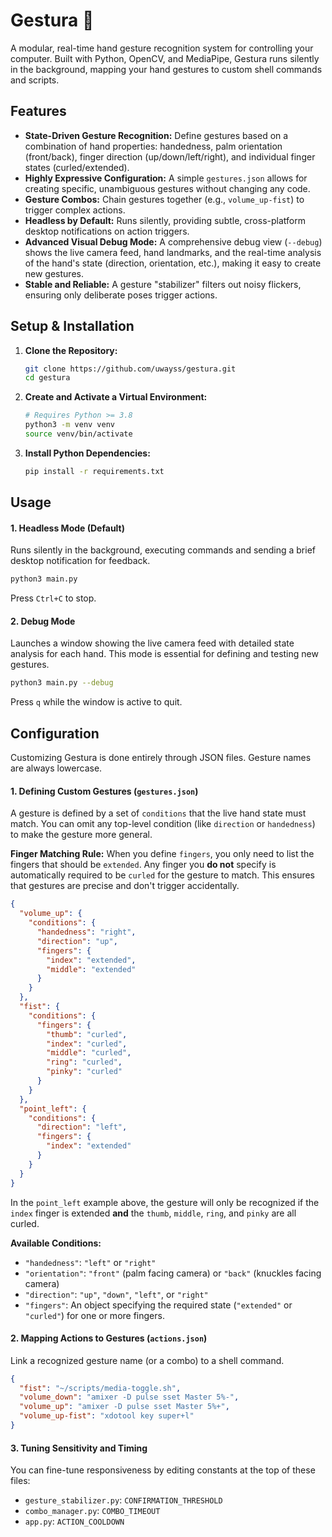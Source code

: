 # Gestura 🤌

A modular, real-time hand gesture recognition system for controlling your computer. Built with Python, OpenCV, and MediaPipe, Gestura runs silently in the background, mapping your hand gestures to custom shell commands and scripts.

## Features

- **State-Driven Gesture Recognition:** Define gestures based on a combination of hand properties: handedness, palm orientation (front/back), finger direction (up/down/left/right), and individual finger states (curled/extended).
- **Highly Expressive Configuration:** A simple `gestures.json` allows for creating specific, unambiguous gestures without changing any code.
- **Gesture Combos:** Chain gestures together (e.g., `volume_up-fist`) to trigger complex actions.
- **Headless by Default:** Runs silently, providing subtle, cross-platform desktop notifications on action triggers.
- **Advanced Visual Debug Mode:** A comprehensive debug view (`--debug`) shows the live camera feed, hand landmarks, and the real-time analysis of the hand's state (direction, orientation, etc.), making it easy to create new gestures.
- **Stable and Reliable:** A gesture "stabilizer" filters out noisy flickers, ensuring only deliberate poses trigger actions.

## Setup & Installation

1.  **Clone the Repository:**

    ```bash
    git clone https://github.com/uwayss/gestura.git
    cd gestura
    ```

2.  **Create and Activate a Virtual Environment:**

    ```bash
    # Requires Python >= 3.8
    python3 -m venv venv
    source venv/bin/activate
    ```

3.  **Install Python Dependencies:**
    ```bash
    pip install -r requirements.txt
    ```

## Usage

#### 1. Headless Mode (Default)

Runs silently in the background, executing commands and sending a brief desktop notification for feedback.

```bash
python3 main.py
```

Press `Ctrl+C` to stop.

#### 2. Debug Mode

Launches a window showing the live camera feed with detailed state analysis for each hand. This mode is essential for defining and testing new gestures.

```bash
python3 main.py --debug
```

Press `q` while the window is active to quit.

## Configuration

Customizing Gestura is done entirely through JSON files. Gesture names are always lowercase.

#### 1. Defining Custom Gestures (`gestures.json`)

A gesture is defined by a set of `conditions` that the live hand state must match. You can omit any top-level condition (like `direction` or `handedness`) to make the gesture more general.

**Finger Matching Rule:** When you define `fingers`, you only need to list the fingers that should be `extended`. Any finger you **do not** specify is automatically required to be `curled` for the gesture to match. This ensures that gestures are precise and don't trigger accidentally.

```json
{
  "volume_up": {
    "conditions": {
      "handedness": "right",
      "direction": "up",
      "fingers": {
        "index": "extended",
        "middle": "extended"
      }
    }
  },
  "fist": {
    "conditions": {
      "fingers": {
        "thumb": "curled",
        "index": "curled",
        "middle": "curled",
        "ring": "curled",
        "pinky": "curled"
      }
    }
  },
  "point_left": {
    "conditions": {
      "direction": "left",
      "fingers": {
        "index": "extended"
      }
    }
  }
}
```

In the `point_left` example above, the gesture will only be recognized if the `index` finger is extended **and** the `thumb`, `middle`, `ring`, and `pinky` are all curled.

**Available Conditions:**

- `"handedness"`: `"left"` or `"right"`
- `"orientation"`: `"front"` (palm facing camera) or `"back"` (knuckles facing camera)
- `"direction"`: `"up"`, `"down"`, `"left"`, or `"right"`
- `"fingers"`: An object specifying the required state (`"extended"` or `"curled"`) for one or more fingers.

#### 2. Mapping Actions to Gestures (`actions.json`)

Link a recognized gesture name (or a combo) to a shell command.

```json
{
  "fist": "~/scripts/media-toggle.sh",
  "volume_down": "amixer -D pulse sset Master 5%-",
  "volume_up": "amixer -D pulse sset Master 5%+",
  "volume_up-fist": "xdotool key super+l"
}
```

#### 3. Tuning Sensitivity and Timing

You can fine-tune responsiveness by editing constants at the top of these files:

- `gesture_stabilizer.py`: `CONFIRMATION_THRESHOLD`
- `combo_manager.py`: `COMBO_TIMEOUT`
- `app.py`: `ACTION_COOLDOWN`

